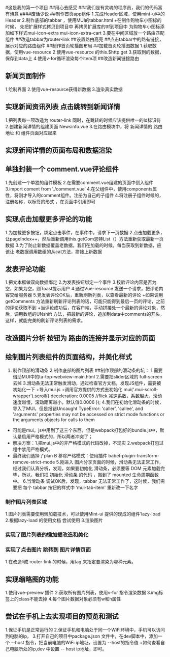 #这是我的第一个项目
##用心去感受
###我们是有灵魂的程序员，我们的代码富有诗意
####废话少说
##制作首页app组件
1.完成Header区域，使用mint-ui中的Header
2.制作底部的tabbar ，使用MUI的tabbar.html
+在制作购物车小图标的时候，
 先把扩展样式拷贝到项目中
 再拷贝扩展库的ttf到项目中
 为购物车小图标添加如下样式mui-icon-extra mui-icon-extra-cart
3.要在中间区域放一个路由匹配组件
##改造tabbar为router-link
##设置路由高亮
##点击tabbar中的路有链接，展示对应的路由组件
##制作首页轮播图布局
##加载首页轮播图数据
1.获取数据，使用vue-resource
2.使用vue-resource 的this.$http.get
3.获取到的数据，保存到data上
4.使用v-for循环渲染每个item项
##改造新闻链接路由
## 新闻页面制作
1.绘制界面
2.使用vue-resource获得新数据
3.渲染真实数据

## 实现新闻资讯列表 点击跳转到新闻详情
1.把列表每一项改造为 router-link 同时，在跳转的时候应该提供唯一的Id标识符
2.创建新闻详情的组建页面 Newsinfo.vue
3.在路由模块中，将 新闻详情的 路由地址 和 组件页面对应起来

## 实现新闻详情的页面布局和数据渲染


## 单独封装一个 comment.vue评论组件
1.先创建一个单独的组件模板
2.在需要comment.vue组建的页面中倒入组件
3.import coment from './comment.vue’
4.在父组件中，使用components属性，将刚才导入的comment组件。注册为自己的子组件
4.将注册子组件时候的，注册名称，以标签的形式 ，在页面中引用即可
## 实现点击加载更多评论的功能
1.为加载更多按钮，绑定点击事件，在事件中，请求下一页数据
2.点击加载更多，让pageIndex++，然后重新调用this.getCom恩特List（）方法重新获取最新一页数据
3.为了防止新数据覆盖老数据，我们在加载的时候，每当获取到新数据，应该让 老数据调用数组的从cat方法，拼接上新数据

## 发表评论功能
1.把文本框做双向数据绑定
2.为发表按钮绑定一个事件
3.校验评论内容是否为空，如果为空，则Toast提示用户
4.通过Vue-resource 发送一个请求，把评论内容交给服务器
5.党发表评论OK后，重新刷新列表，以查看最新的评论
+如果调用getComments 方法重新刷新评论列表的话，可能只能得到最后一页的评论，之前的评论获取不到
+当评论成功后，在客户端，手动拼接处一个最新的评论对象，然后，调用数组的UNshift 方法，把最新的评论，追加到data中comments的开头，这样，就能完美的刷新评论列表的需求。

## 改造图片分析 按钮为 路由的连接并显示对应的页面

## 绘制图片列表组件的页面结构，并美化样式
1. 制作顶部的滑动条
2.制作底部的图片列表
##制作顶部的滑动条的坑：
1.需要借助MUI中的ta-top-webview-main.html
2.需要把slider区域的 full-screen 去掉
3.滑动条无法正常触发滑动，通过检查官方文档，发现JS组件，需要被初始化一下
+导入mui.js
+调用官方提供的方式去初始化
mui('.mui-scroll-wrapper').scroll({
	deceleration: 0.0005 //flick 减速系数，系数越大，滚动速度越慢，滚动距离越小，默认值0.0006
});
4.我们在初始化滑动条的时候，导入了MUI，但是报错Uncaught TypeError: 'caller', 'callee', and 'arguments' properties may not be accessed on strict mode functions or the arguments objects for calls to them
+ 可能是mui。js中用到了这三个东西，但是webpack打包好的bundle.js中，默认是启用严格模式的，所以两者冲突了；
+ 解决方案：1.把mui.js中的非严格模式的代码改掉，不现实
           2.webpack打包过程中禁用严格模式。
+ 最终我们选择了plan B 移除严格模式：使用插件
babel-plugin-transform-remove-strict-mode
5.刚进入 图片分享页面的时候，滑动条无法正常工作，经过我们认真分析，发现，如果要初始化 滑动条，必须要等 DOM 元素加载完毕，所以，我们把 初始化 滑动条 的代码 ，搬到了 mounted 生命周期函数中。
6.当滑动条 调试OK后，发现，tabbar 无法正常工作了，这时候，我们需要把 每个 tabbar 按钮的样式中 ‘mui-tab-item' 重新改一下名字 

### 制作图片列表区域
1.图片列表需要使用懒加载技术，可以使用Mint-ui 提供的现成的组件’lazy-load
2.根据lazy-load 的使用文档 尝试使用
3.渲染图片
###  实现了图片列表的懒加载改造和美化

### 实现了点击图片 跳转到 图片详情页面
1.在改造li成 router-link 的时候，用tag 来指定要渲染为哪种元素。
## 实现缩略图的功能
1.使用vue-preview 插件
2.获取所有图片列表，使用v-for 指令渲染数据
3.img标签上的class不能去掉
4.每个图片数据对象必须有w和h属性


## 尝试在手机上去实现项目的预览和测试
1.保证手机是正常运行的
2.保证手机和电脑处于同一个WiFi环境中，手机可以访问到电脑的ip，
3.打开自己的项目中package.json 文件中，在dev脚本中，添加一个 --host 指令，把当前电脑的WiFi ip地址，设置为 --host的指令值
+如何查看自己电脑所处的ip,dev 中设置 -- host ip地址，即可。




